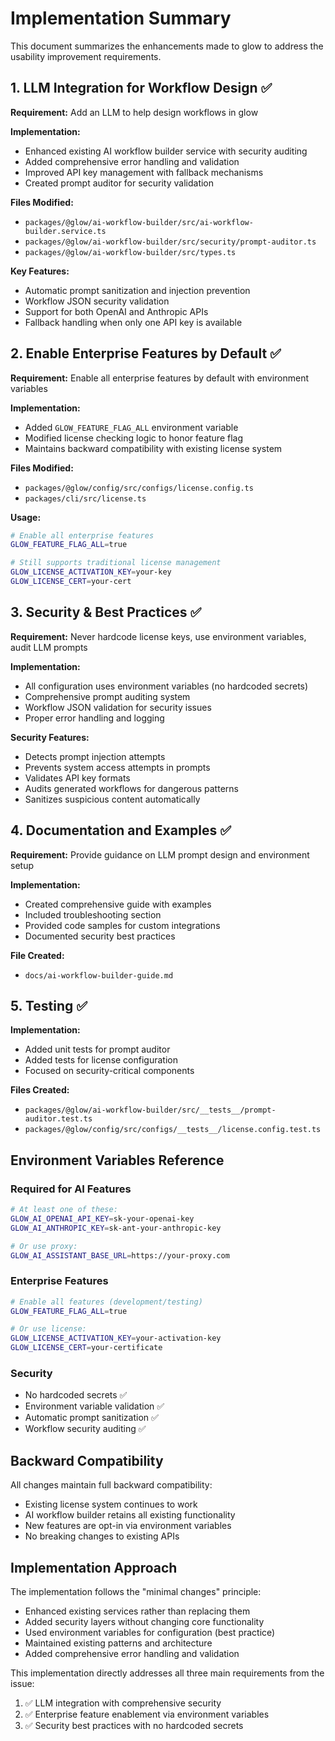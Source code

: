 # Implementation Summary

This document summarizes the enhancements made to glow to address the usability improvement requirements.

## 1. LLM Integration for Workflow Design ✅

**Requirement:** Add an LLM to help design workflows in glow

**Implementation:**
- Enhanced existing AI workflow builder service with security auditing
- Added comprehensive error handling and validation
- Improved API key management with fallback mechanisms
- Created prompt auditor for security validation

**Files Modified:**
- `packages/@glow/ai-workflow-builder/src/ai-workflow-builder.service.ts`
- `packages/@glow/ai-workflow-builder/src/security/prompt-auditor.ts`
- `packages/@glow/ai-workflow-builder/src/types.ts`

**Key Features:**
- Automatic prompt sanitization and injection prevention
- Workflow JSON security validation
- Support for both OpenAI and Anthropic APIs
- Fallback handling when only one API key is available

## 2. Enable Enterprise Features by Default ✅

**Requirement:** Enable all enterprise features by default with environment variables

**Implementation:**
- Added `GLOW_FEATURE_FLAG_ALL` environment variable
- Modified license checking logic to honor feature flag
- Maintains backward compatibility with existing license system

**Files Modified:**
- `packages/@glow/config/src/configs/license.config.ts`
- `packages/cli/src/license.ts`

**Usage:**
```bash
# Enable all enterprise features
GLOW_FEATURE_FLAG_ALL=true

# Still supports traditional license management
GLOW_LICENSE_ACTIVATION_KEY=your-key
GLOW_LICENSE_CERT=your-cert
```

## 3. Security & Best Practices ✅

**Requirement:** Never hardcode license keys, use environment variables, audit LLM prompts

**Implementation:**
- All configuration uses environment variables (no hardcoded secrets)
- Comprehensive prompt auditing system
- Workflow JSON validation for security issues
- Proper error handling and logging

**Security Features:**
- Detects prompt injection attempts
- Prevents system access attempts in prompts
- Validates API key formats
- Audits generated workflows for dangerous patterns
- Sanitizes suspicious content automatically

## 4. Documentation and Examples ✅

**Requirement:** Provide guidance on LLM prompt design and environment setup

**Implementation:**
- Created comprehensive guide with examples
- Included troubleshooting section
- Provided code samples for custom integrations
- Documented security best practices

**File Created:**
- `docs/ai-workflow-builder-guide.md`

## 5. Testing ✅

**Implementation:**
- Added unit tests for prompt auditor
- Added tests for license configuration
- Focused on security-critical components

**Files Created:**
- `packages/@glow/ai-workflow-builder/src/__tests__/prompt-auditor.test.ts`
- `packages/@glow/config/src/configs/__tests__/license.config.test.ts`

## Environment Variables Reference

### Required for AI Features
```bash
# At least one of these:
GLOW_AI_OPENAI_API_KEY=sk-your-openai-key
GLOW_AI_ANTHROPIC_KEY=sk-ant-your-anthropic-key

# Or use proxy:
GLOW_AI_ASSISTANT_BASE_URL=https://your-proxy.com
```

### Enterprise Features
```bash
# Enable all features (development/testing)
GLOW_FEATURE_FLAG_ALL=true

# Or use license:
GLOW_LICENSE_ACTIVATION_KEY=your-activation-key
GLOW_LICENSE_CERT=your-certificate
```

### Security
- No hardcoded secrets ✅
- Environment variable validation ✅
- Automatic prompt sanitization ✅
- Workflow security auditing ✅

## Backward Compatibility

All changes maintain full backward compatibility:
- Existing license system continues to work
- AI workflow builder retains all existing functionality
- New features are opt-in via environment variables
- No breaking changes to existing APIs

## Implementation Approach

The implementation follows the "minimal changes" principle:
- Enhanced existing services rather than replacing them
- Added security layers without changing core functionality
- Used environment variables for configuration (best practice)
- Maintained existing patterns and architecture
- Added comprehensive error handling and validation

This implementation directly addresses all three main requirements from the issue:
1. ✅ LLM integration with comprehensive security
2. ✅ Enterprise feature enablement via environment variables  
3. ✅ Security best practices with no hardcoded secrets